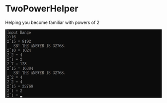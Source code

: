 # TwoPowerHelper
Helping you become familiar with powers of 2

![InputRange](README.assets/InputRange.jpg)
